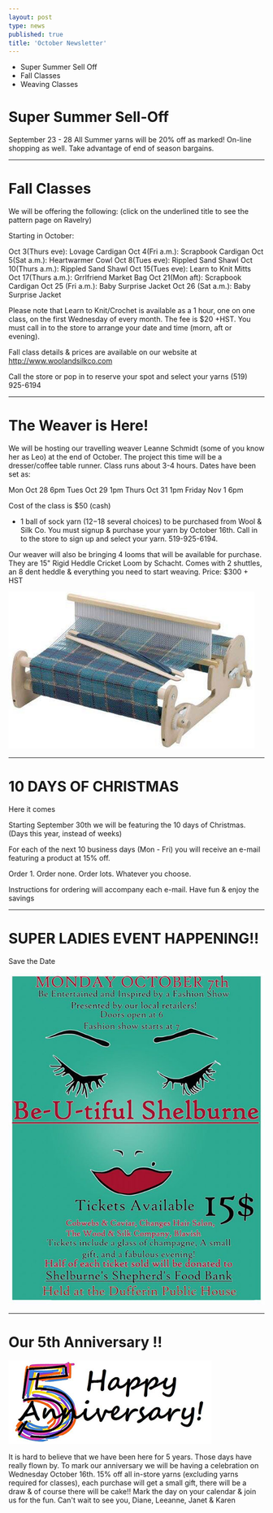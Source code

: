 ```yaml
---
layout: post
type: news
published: true
title: 'October Newsletter'
---
```


- Super Summer Sell Off
- Fall Classes
- Weaving Classes

<h1>Super Summer Sell-Off</h1>
September 23 - 28  
All Summer yarns will be 20% off as marked! On-line shopping as well. Take advantage of end of season bargains.

<hr>

<h1>Fall Classes</h1>
 
We will be offering the following:
(click on the underlined title to see the pattern page on Ravelry) 

Starting in October:

Oct 3(Thurs eve): Lovage Cardigan
Oct 4(Fri a.m.): Scrapbook Cardigan
Oct 5(Sat a.m.): Heartwarmer Cowl
Oct 8(Tues eve): Rippled Sand Shawl
Oct 10(Thurs a.m.): Rippled Sand Shawl
Oct 15(Tues eve): Learn to Knit Mitts
Oct 17(Thurs a.m.): Grrlfriend Market Bag
Oct 21(Mon aft): Scrapbook Cardigan
Oct 25 (Fri a.m.): Baby Surprise Jacket
Oct 26 (Sat a.m.): Baby Surprise Jacket

Please note that Learn to Knit/Crochet is available as a 1 hour, one on one class, on the first Wednesday of every month. The fee is $20 +HST. You must call in to the store to arrange your date and time (morn, aft or evening). 

Fall class details & prices are available on our website at http://www.woolandsilkco.com

Call the store or pop in to reserve your spot and select your yarns
(519) 925-6194
 
<hr>

<h1>The Weaver is Here!</h1>

We will be hosting our travelling weaver Leanne Schmidt (some of you know her as Leo) at the end of October. The project this time will be a dresser/coffee table runner. Class runs about 3-4 hours. Dates have been set as:

Mon Oct 28 6pm
Tues Oct 29 1pm
Thurs Oct 31 1pm
Friday Nov 1 6pm
 
Cost of the class is $50 (cash)
+ 1 ball of sock yarn ($12-$18 several choices) to be purchased from Wool & Silk Co. You must signup & purchase your yarn by October 16th.
Call in to the store to sign up and select your yarn. 519-925-6194.

Our weaver will also be bringing 4 looms that will be available for purchase. They are 15" Rigid Heddle Cricket Loom by Schacht. Comes with 2 shuttles, an 8 dent heddle & everything you need to start weaving. 
Price: $300 + HST

<img src="/img/octnews_weaving.jpg" />
<hr>

<h1>10 DAYS OF CHRISTMAS</h1>

Here it comes

Starting September 30th we will be featuring the 10 days of Christmas. (Days this year, instead of weeks)

For each of the next 10 business days (Mon - Fri) you will receive an e-mail featuring a product at 15% off.

Order 1. Order none. Order lots. Whatever you choose.

Instructions for ordering will accompany each e-mail. Have fun & enjoy the savings

<hr>

<h1>SUPER LADIES EVENT HAPPENING!!</h1>

Save the Date

<img src="/img/beautifulevent.jpg" />

<hr>

<h1>Our 5th Anniversary !!</h1>

<img src="/img/anniversary.jpg" />
 
It is hard to believe that we have been here for 5 years. Those days have really flown by. To mark our anniversary we will be having a celebration on Wednesday October 16th. 15% off all in-store yarns (excluding yarns required for classes), each purchase will get a small gift, there will be a draw & of course there will be cake!! 
Mark the day on your calendar & join us for the fun.
Can't wait to see you,
Diane, Leeanne, Janet & Karen 


